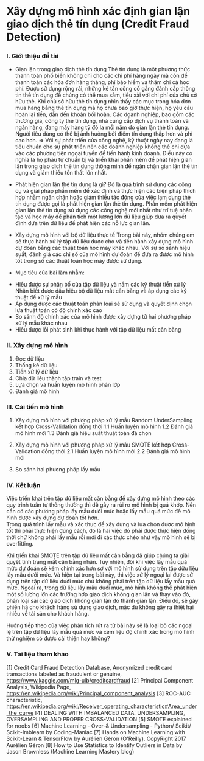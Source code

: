 # Xây dựng mô hình xác định gian lận giao dịch thẻ tín dụng (Credit Fraud Detection)


### I. Giới thiệu đề tài
- Gian lận trong giao dịch thẻ tín dụng
Thẻ tín dụng là một phương thức thanh toán phổ biến không chỉ cho các chi phí hàng ngày mà còn để thanh toán các hóa đơn hàng tháng, phí bảo hiểm và thậm chí cả học phí. Được sử dụng rộng rãi, những kẻ tấn công cố gắng đánh cắp thông tin thẻ tín dụng để chúng có thể mua sắm, tiêu xài với chi phí của chủ sở hữu thẻ.
Khi chủ sở hữu thẻ tín dụng nhìn thấy các mục trong hóa đơn mua hàng bằng thẻ tín dụng mà họ chưa bao giờ thực hiện, họ yêu cầu hoàn lại tiền, dẫn đến khoản bồi hoàn. Các doanh nghiệp, bao gồm các thương gia, công ty thẻ tín dụng, nhà cung cấp dịch vụ thanh toán và ngân hàng, đang mấy hàng tỷ đô la mỗi năm do gian lận thẻ tín dụng. Người tiêu dùng có thể bị ảnh hưởng bởi điểm tín dụng thấp hơn và phí cao hơn.
=> Với sự phát triển của công nghệ, kỹ thuật ngày nay đang là tiêu chuẩn cho sự phát triển nên các doanh nghiệp không thể chỉ dựa vào các phương tiện ngoại tuyến để tiến hành kinh doanh. Điều này có nghĩa là họ phảu tự chuẩn bị và triển khai phần mềm để phát hiện gian lận trong giao dịch thẻ tín dụng thông minh để ngăn chặn gian lận thẻ tín dụng và giảm thiểu tổn thất lớn nhất.

- Phát hiện gian lận thẻ tín dụng là gì?
Đó là quá trình sử dụng các công cụ và giải pháp phần mềm để xác định và thực hiện các biện pháp thích hợp nhằm ngăn chặn hoặc giảm thiểu tác động của việc lạm dụng thẻ tín dụng được gọi là phát hiện gian lận thẻ tín dụng. Phần mềm phát hiện gian lận thẻ tín dụng sử dụng các công nghệ mới nhất như trí tuệ nhân tạo và học máy để phân tích một lượng lớn dữ liệu giúp đưa ra quyết định dựa trên dữ liệu để phát hiện các nỗ lực gian lận.

- Xây dựng mô hình với bộ dữ liệu thực tế
Trong bài này, nhóm chúng em sẽ thực hành xử lý tập dữ liệu được cho và tiến hành xây dựng mô hình dự đoán bằng các thuật toán học máy khác nhau. Với sự so sánh hiệu suất, đánh giá các chỉ số của mô hình dự đoán để đưa ra được mô hình tốt trong số các thuật toán học máy được sử dụng.

- Mục tiêu của bài làm nhằm:

+ Hiểu được sự phân bố của tập dữ liệu và nắm các kỹ thuật tiền xử lý
Nhận biết được dấu hiệu bộ dữ liệu mất cân bằng và áp dụng các kỹ thuật để xử lý mẫu
+ Áp dụng được các thuật toán phân loại sẽ sử dụng và quyết định chọn lựa thuật toán có độ chính xác cao
+ So sánh độ chính xác của mô hình được xây dựng từ hai phương pháp xử lý mẫu khác nhau
+ Hiểu được lỗi phát sinh khi thực hành với tập dữ liệu mất cân bằng


### II. Xây dựng mô hình
1. Đọc dữ liệu
2. Thống kê dữ liệu
3. Tiền xử lý dữ liệu
4. Chia dữ liệu thành tập train và test
5. Lựa chọn và huấn luyện mô hình phân lớp
6. Đánh giá mô hình

### III. Cải tiến mô hình
1. Xây dựng mô hình với phương pháp xử lý mẫu Random UnderSampling kết hợp Cross-Validation đồng thời
1.1 Huấn luyện mô hình
1.2 Đánh giá mô hình mới
1.3 Đánh giá hiệu suất thuật toán đã chọn

2. Xây dựng mô hình với phương pháp xử lý mẫu SMOTE kết hợp Cross-Validation đồng thời
2.1 Huấn luyện mô hình mới
2.2 Đánh giá mô hình mới

3. So sánh hai phương pháp lấy mẫu

### IV. Kết luận
Việc triển khai trên tập dữ liệu mất cân bằng để xây dựng mô hình theo các quy trình tuần tự thông thường thì dễ gây ra rủi ro mô hình bị quá khớp. Nên cần có các phương pháp lấy mẫu dưới mức hoặc lấy mẫu quá mức để mô hình được xây dựng dự đoán tốt hơn.  
Trong quá trình lấy mẫu và xác thực để xây dựng và lựa chọn được mô hình tốt thì phải thực hiện đúng cách, đó là hai việc đó phải được thực hiện đồng thời chứ không phải lấy mẫu rồi mới đi xác thực chéo như vậy mô hình sẽ bị overfitting.  

Khi triển khai SMOTE trên tập dữ liệu mất cân bằng đã giúp chúng ta giải quyết tình trạng mất cân bằng nhãn. Tuy nhiên, đôi khi việc lấy mẫu quá mức dự đoán sẽ kém chính xác hơn sơ với mô hình sử dụng trên tập dữu liệu lấy mẫu dưới mức. Và hiện tại trong bài này, thì việc xử lý ngoại lai được sử dụng trên tập dữ liệu dưới mức chứ không phải trên tập dữ liệu lấy mẫu quá mức.
Ngoài ra, trong dữ liệu lấy mẫu dưới mức, mô hình không thể phát hiện một số lượng lớn các trường hợp giao dịch không gian lận và thay vào đó, phân loại sai các giao dịch không gian lận đó thành gian lận. Điều đó, sẽ gây phiền hà cho khách hàng sử dụng giao dịch, mặc dù không gây ra thiệt hại nhiều về tài sản cho khách hàng.  

Hướng tiếp theo của việc phân tích rút ra từ bài này sẽ là loại bỏ các ngoại lệ trên tập dữ liệu lấy mẫu quá mức và xem liệu độ chính xác trong mô hình thử nghiệm có được cải thiện hay không?

### V. Tài liệu tham khảo
[1] Credit Card Fraud Detection Database, Anonymized credit card transactions labeled as fraudulent or genuine, https://www.kaggle.com/mlg-ulb/creditcardfraud
[2] Principal Component Analysis, Wikipedia Page, https://en.wikipedia.org/wiki/Principal_component_analysis
[3] ROC-AUC characteristic, https://en.wikipedia.org/wiki/Receiver_operating_characteristic#Area_under_the_curve
[4] DEALING WITH IMBALANCED DATA: UNDERSAMPLING, OVERSAMPLING AND PROPER CROSS-VALIDATION
[5] SMOTE explained for noobs
[6] Machine Learning - Over-& Undersampling - Python/ Scikit/ Scikit-Imblearn by Coding-Maniac
[7] Hands on Machine Learning with Scikit-Learn & TensorFlow by Aurélien Géron (O'Reilly). CopyRight 2017 Aurélien Géron
[8] How to Use Statistics to Identify Outliers in Data by Jason Brownless (Machine Learning Mastery blog)

